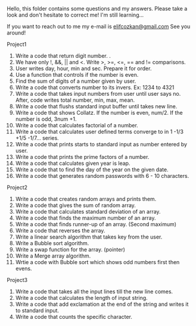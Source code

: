 Hello, this folder contains some questions and my answers. 
Please take a look and don't hesitate to correct me! 
I'm still learning...

If you want to reach out to me my e-mail is elifcozkan@gmail.com
See you around!

Project1
1.	Write a code that return digit number. .
2.	We have only !, &&, || and <. Write >, >=, <=, == and != comparisons.
3.	User writes day, hour, min and sec. Prepare it for order.
4.	Use a function that controls if the number is even.
5.	Find the sum of digits of a number given by user.
6.	Write a code that converts number to its invers. Ex: 1234 to 4321
7.	Write a code that takes input numbers from user until user says no. After, code writes total number, min, max, mean.
8.	Write a code that flushs standard input buffer until takes new line.
9.	Write a code that shows Collatz. If the number is even, num/2. If the number is odd, 3num +1.
10.	Write a code that calculates factorial of a number.
11.	Write a code that calculates user defined terms converge to in 1 -1/3 +1/5 -1/7... series.
12.	Write a code that prints starts to standard input as number entered by user.
13.	Write a code that prints the prime factors of a number.
14.	Write a code that calculates given year is leap.
15.	Write a code that to find the day of the year on the given date.
16.	Write a code that generates random passwords with 6 - 10 characters. 

Project2
1.	Write a code that creates random arrays and prints them.
2.	Write a code that gives the sum of random array.
3.	Write a code that calculates standard deviation of an array.
4.	Write a code that finds the maximum number of an array.
5.	Write a code that finds runner-up of an array. (Second maximum)
6.	Write a code that reverses the array.
7.	Write a linear search algorithm that takes key from the user.
8.	Write a Bubble sort algorithm.
9.	Write a swap function for the array. (pointer)
10.	Write a Merge array algorithm.
11.	Wrtie a code with Bubble sort which shows odd numbers first then evens.

Project3
1.	Write a code that takes all the input lines till the new line comes.
2.	Write a code that calculates the length of input string.
3.	Write a code that add exclamation at the end of the string and writes it to standard input.
4.	Write a code that counts the specific character.
